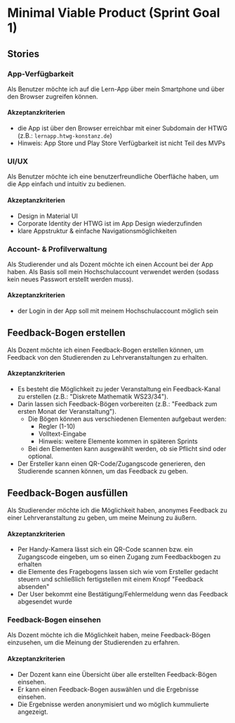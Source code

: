 # Minimal Viable Product (Sprint Goal 1)

## Stories

### App-Verfügbarkeit
Als Benutzer möchte ich auf die Lern-App über mein Smartphone und über den Browser zugreifen können.

#### Akzeptanzkriterien
- die App ist über den Browser erreichbar mit einer Subdomain der HTWG (z.B.: `lernapp.htwg-konstanz.de`)
- Hinweis: App Store und Play Store Verfügbarkeit ist nicht Teil des MVPs

### UI/UX
Als Benutzer möchte ich eine benutzerfreundliche Oberfläche haben, um die App einfach und intuitiv zu bedienen.

#### Akzeptanzkriterien
- Design in Material UI
- Corporate Identity der HTWG ist im App Design wiederzufinden
- klare Appstruktur & einfache Navigationsmöglichkeiten

### Account- & Profilverwaltung
Als Studierender und als Dozent möchte ich einen Account bei der App haben.
Als Basis soll mein Hochschulaccount verwendet werden (sodass kein neues Passwort erstellt werden muss).

#### Akzeptanzkriterien
- der Login in der App soll mit meinem Hochschulaccount möglich sein

## Feedback-Bogen erstellen
Als Dozent möchte ich einen Feedback-Bogen erstellen können, um Feedback von den Studierenden zu Lehrveranstaltungen zu erhalten.

#### Akzeptanzkriterien
- Es besteht die Möglichkeit zu jeder Veranstaltung ein Feedback-Kanal zu erstellen (z.B.: "Diskrete Mathematik WS23/34").
- Darin lassen sich Feedback-Bögen vorbereiten (z.B.: "Feedback zum ersten Monat der Veranstaltung").
  - Die Bögen können aus verschiedenen Elementen aufgebaut werden:
    - Regler (1-10)
    - Volltext-Eingabe
    - Hinweis: weitere Elemente kommen in späteren Sprints
  - Bei den Elementen kann ausgewählt werden, ob sie Pflicht sind oder optional.
- Der Ersteller kann einen QR-Code/Zugangscode generieren, den Studierende scannen können, um das Feedback zu geben.

## Feedback-Bogen ausfüllen
Als Studierender möchte ich die Möglichkeit haben, anonymes Feedback zu einer Lehrveranstaltung zu geben, um meine Meinung zu äußern.

#### Akzeptanzkriterien
- Per Handy-Kamera lässt sich ein QR-Code scannen bzw. ein Zugangscode eingeben, um so einen Zugang zum Feedbackbogen zu erhalten
- die Elemente des Fragebogens lassen sich wie vom Ersteller gedacht steuern und schließlich fertigstellen mit einem Knopf "Feedback absenden"
- Der User bekommt eine Bestätigung/Fehlermeldung wenn das Feedback abgesendet wurde

### Feedback-Bogen einsehen
Als Dozent möchte ich die Möglichkeit haben, meine Feedback-Bögen einzusehen, um die Meinung der Studierenden zu erfahren.

#### Akzeptanzkriterien
- Der Dozent kann eine Übersicht über alle erstellten Feedback-Bögen einsehen.
- Er kann einen Feedback-Bogen auswählen und die Ergebnisse einsehen.
- Die Ergebnisse werden anonymisiert und wo möglich kummulierte angezeigt.